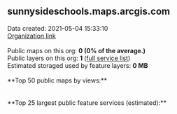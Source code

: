 <h2>sunnysideschools.maps.arcgis.com</h2> Data created: 2021-05-04 15:33:10 <br /><a target='new' href='https://sunnysideschools.maps.arcgis.com'>Organization link</a><br /><br />Public maps on this org: <b>0 (0% of the average.)</b><br />Public layers on this org: <b>1 </b>(<a target='new' href='https://services.arcgis.com/aMoFfAG9ymtWSv9F/ArcGIS/rest/services'>full service list</a>)<br />Estimated storaged used by feature layers: <b>0 MB</b><br /><br />**Top 50 public maps by views:**<br /><br /><br />**Top 25 largest public feature services (estimated):**<br />